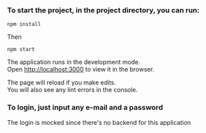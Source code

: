 ### To start the project, in the project directory, you can run:

`npm install`
 
Then

`npm start`

The application runs in the development mode.<br />
Open [http://localhost:3000](http://localhost:3000) to view it in the browser.

The page will reload if you make edits.<br />
You will also see any lint errors in the console.

### To login, just input any e-mail and a password

The login is mocked since there's no backend for this application

